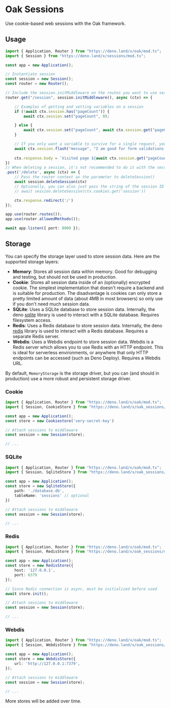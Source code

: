 # Oak Sessions

Use cookie-based web sessions with the Oak framework.

## Usage

```ts
import { Application, Router } from "https://deno.land/x/oak/mod.ts";
import { Session } from "https://deno.land/x/sessions/mod.ts";

const app = new Application();

// Instantiate session
const session = new Session();
const router = new Router();

// Include the session.initMiddleware on the routes you want to use sessions for
router.get("/session", session.initMiddleware(), async (ctx) => {

    // Examples of getting and setting variables on a session
    if (!await ctx.session.has("pageCount")) {
        await ctx.session.set("pageCount", 0);

    } else {
        await ctx.session.set("pageCount", await ctx.session.get("pageCount") + 1);
    }

    // If you only want a variable to survive for a single request, you can "flash" it instead
    await ctx.session.flash("message", "I am good for form validations errors, success messages, etc.")
    
    ctx.response.body = `Visited page ${await ctx.session.get("pageCount")} times`;
})
// When deleting a session, it's not recommended to do it with the session middleware in the route you perform the deletion.
.post('/delete', async (ctx) => {
    // Pass the router context as the parameter to deleteSession()
    await session.deleteSession(ctx)
    // Optionally, you can also just pass the string of the session ID in case you aren't within a routing context.
    // await session.deleteSession(ctx.cookies.get('session'))

    ctx.response.redirect('/')
});

app.use(router.routes());
app.use(router.allowedMethods());

await app.listen({ port: 8000 });
```

## Storage

You can specify the storage layer used to store session data. Here are the supported storage layers:

* **Memory**: Stores all session data within memory. Good for debugging and testing, but should not be used in production.
* **Cookie**: Stores all session data inside of an (optionally) encrypted cookie. The simplest implementation that doesn't require a backend and is suitable for production. The disadvantage is cookies can only store a pretty limited amount of data (about 4MB in most browsers) so only use if you don't need much session data.
* **SQLite**: Uses a SQLite database to store session data. Internally, the deno [sqlite](https://deno.land/x/sqlite) library is used to interact with a SQLite database. Requires filesystem access.
* **Redis**: Uses a Redis database to store session data. Internally, the deno [redis](https://deno.land/x/redis) library is used to interact with a Redis database. Requires a separate Redis server.
* **Webdis**: Uses a Webdis endpoint to store session data. Webdis is a Redis server which allows you to use Redis with an HTTP endpoint. This is ideal for serverless environments, or anywhere that only HTTP endpoints can be accessed (such as Deno Deploy). Requires a Webdis URL.

By default, `MemoryStorage` is the storage driver, but you can (and should in production) use a more robust and persistent storage driver.

### Cookie
```ts
import { Application, Router } from "https://deno.land/x/oak/mod.ts";
import { Session, CookieStore } from "https://deno.land/x/oak_sessions/mod.ts";

const app = new Application();
const store = new Cookiestore('very-secret-key')

// Attach sessions to middleware
const session = new Session(store);

// ...
```

### SQLite
```ts
import { Application, Router } from "https://deno.land/x/oak/mod.ts";
import { Session, SqliteStore } from "https://deno.land/x/oak_sessions/mod.ts";

const app = new Application();
const store = new SqliteStore({
    path: './database.db',
    tableName: 'sessions' // optional
})

// Attach sessions to middleware
const session = new Session(store);

// ...
```

### Redis
```ts
import { Application, Router } from "https://deno.land/x/oak/mod.ts";
import { Session, RedisStore } from "https://deno.land/x/oak_sessions/mod.ts";

const app = new Application();
const store = new RedisStore({
    host: '127.0.0.1',
    port: 6379
});

// Since Redis connection is async, must be initialized before used
await store.init();

// Attach sessions to middleware
const session = new Session(store);

// ...
```

### Webdis
```ts
import { Application, Router } from "https://deno.land/x/oak/mod.ts";
import { Session, WebdisStore } from "https://deno.land/x/oak_sessions/mod.ts";

const app = new Application();
const store = new WebdisStore({
    url: 'http://127.0.0.1:7379',
});

// Attach sessions to middleware
const session = new Session(store);

// ...
```

More stores will be added over time.
